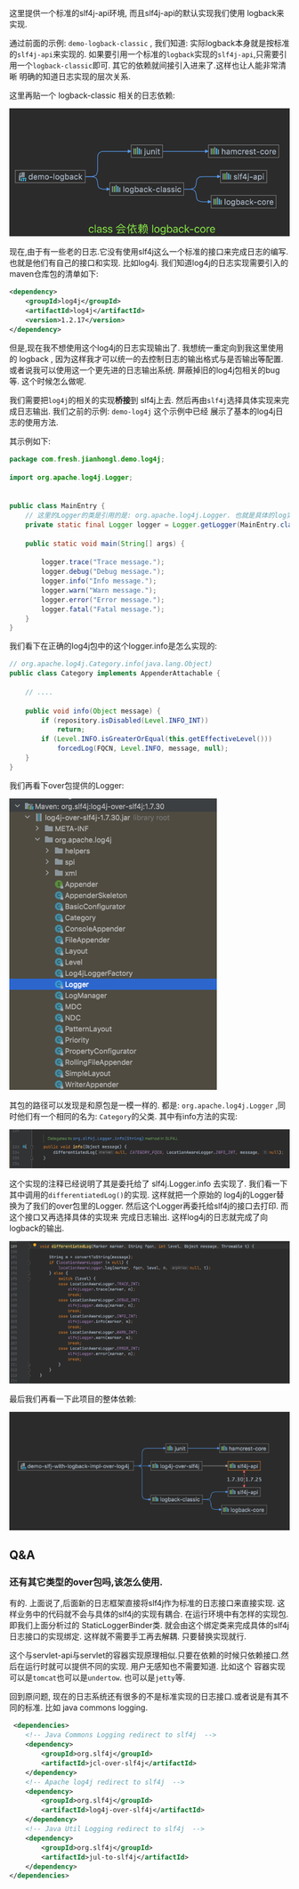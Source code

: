 这里提供一个标准的slf4j-api环境, 而且slf4j-api的默认实现我们使用 logback来实现. 

通过前面的示例: `demo-logback-classic` , 我们知道: 实际logback本身就是按标准的`slf4j-api`来实现的. 
如果要引用一个标准的`logback`实现的`slf4j-api`,只需要引用一个`logback-classic`即可. 其它的依赖就间接引入进来了.这样也让人能非常清晰
明确的知道日志实现的层次关系.

这里再贴一个 logback-classic 相关的日志依赖:


![](../demo-logback-classic/logback-maven-dep.png)

现在,由于有一些老的日志.它没有使用slf4j这么一个标准的接口来完成日志的编写. 也就是他们有自己的接口和实现. 比如log4j. 
我们知道log4j的日志实现需要引入的maven仓库包的清单如下:

```xml
<dependency>
    <groupId>log4j</groupId>
    <artifactId>log4j</artifactId>
    <version>1.2.17</version>
</dependency>
```

但是,现在我不想使用这个log4j的日志实现输出了. 我想统一重定向到我这里使用的 logback , 因为这样我才可以统一的去控制日志的输出格式与是否输出等配置. 
或者说我可以使用这一个更先进的日志输出系统. 屏蔽掉旧的log4j包相关的bug等. 这个时候怎么做呢. 

我们需要把`log4j`的相关的实现**桥接**到 slf4j上去. 然后再由`slf4j`选择具体实现来完成日志输出. 我们之前的示例: `demo-log4j` 这个示例中已经
展示了基本的log4j日志的使用方法.

其示例如下:

```java
package com.fresh.jianhongl.demo.log4j;

import org.apache.log4j.Logger;


public class MainEntry {
    // 这里的Logger的类是引用的是: org.apache.log4j.Logger. 也就是具体的log实现框架.
    private static final Logger logger = Logger.getLogger(MainEntry.class);

    public static void main(String[] args) {

        logger.trace("Trace message.");
        logger.debug("Debug message.");
        logger.info("Info message.");
        logger.warn("Warn message.");
        logger.error("Error message.");
        logger.fatal("Fatal message.");
    }
}
```

我们看下在正确的log4j包中的这个logger.info是怎么实现的:

```java
// org.apache.log4j.Category.info(java.lang.Object)
public class Category implements AppenderAttachable {
    
    // ....
    
    public void info(Object message) {
        if (repository.isDisabled(Level.INFO_INT))
            return;
        if (Level.INFO.isGreaterOrEqual(this.getEffectiveLevel()))
            forcedLog(FQCN, Level.INFO, message, null);
    }
}

```

我们再看下over包提供的Logger:

![img.png](img.png)

其包的路径可以发现是和原包是一模一样的. 都是: `org.apache.log4j.Logger` ,同时他们有一个相同的名为: `Category`的父类. 其中有info方法的实现:


![img_1.png](img_1.png)

这个实现的注释已经说明了其是委托给了 slf4j.Logger.info 去实现了. 我们看一下其中调用的`differentiatedLog()`的实现.
这样就把一个原始的 log4j的Logger替换为了我们的over包里的Logger. 然后这个Logger再委托给slf4j的接口去打印. 而这个接口又再选择具体的实现来
完成日志输出. 这样log4j的日志就完成了向logback的输出. 

![img_2.png](img_2.png)


最后我们再看一下此项目的整体依赖:


![img_3.png](img_3.png)


## Q&A

### 还有其它类型的over包吗,该怎么使用. 

有的. 上面说了,后面新的日志框架直接将slf4j作为标准的日志接口来直接实现. 这样业务中的代码就不会与具体的slf4j的实现有耦合. 在运行环境中有怎样的实现包.
即我们上面分析过的 StaticLoggerBinder类. 就会由这个绑定类来完成具体的slf4j日志接口的实现绑定. 这样就不需要手工再去解耦. 只要替换实现就行. 

这个与servlet-api与servlet的容器实现原理相似.只要在依赖的时候只依赖接口.然后在运行时就可以提供不同的实现. 用户无感知也不需要知道. 比如这个
容器实现可以是`tomcat`也可以是`undertow`. 也可以是`jetty`等. 

回到原问题, 现在的日志系统还有很多的不是标准实现的日志接口.或者说是有其不同的标准. 比如 java commons logging. 


```xml
 <dependencies>
    <!-- Java Commons Logging redirect to slf4j  -->
    <dependency>
        <groupId>org.slf4j</groupId>
        <artifactId>jcl-over-slf4j</artifactId>
    </dependency>
    <!-- Apache log4j redirect to slf4j  -->
    <dependency>
        <groupId>org.slf4j</groupId>
        <artifactId>log4j-over-slf4j</artifactId>
    </dependency>
    <!-- Java Util Logging redirect to slf4j  -->
    <dependency>
        <groupId>org.slf4j</groupId>
        <artifactId>jul-to-slf4j</artifactId>
    </dependency>
</dependencies>
```